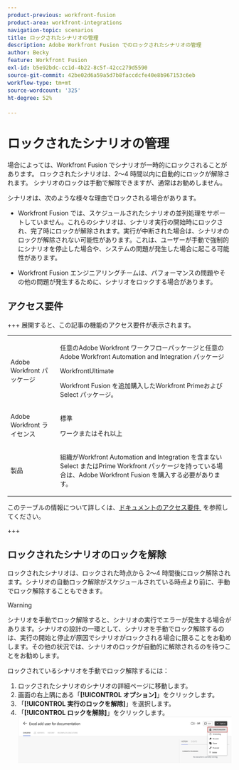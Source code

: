 ```yaml
---
product-previous: workfront-fusion
product-area: workfront-integrations
navigation-topic: scenarios
title: ロックされたシナリオの管理
description: Adobe Workfront Fusion でのロックされたシナリオの管理
author: Becky
feature: Workfront Fusion
exl-id: b5e92bdc-cc1d-4b22-8c5f-42cc279d5590
source-git-commit: 42be02d6a59a5d7b8faccdcfe40e8b967153c6eb
workflow-type: tm+mt
source-wordcount: '325'
ht-degree: 52%

---
```


# ロックされたシナリオの管理

場合によっては、Workfront Fusion でシナリオが一時的にロックされることがあります。 ロックされたシナリオは、2～4 時間以内に自動的にロックが解除されます。 シナリオのロックは手動で解除できますが、通常はお勧めしません。

シナリオは、次のような様々な理由でロックされる場合があります。

* Workfront Fusion では、スケジュールされたシナリオの並列処理をサポートしていません。これらのシナリオは、シナリオ実行の開始時にロックされ、完了時にロックが解除されます。実行が中断された場合は、シナリオのロックが解除されない可能性があります。これは、ユーザーが手動で強制的にシナリオを停止した場合や、システムの問題が発生した場合に起こる可能性があります。

* Workfront Fusion エンジニアリングチームは、パフォーマンスの問題やその他の問題が発生するために、シナリオをロックする場合があります。

## アクセス要件

+++ 展開すると、この記事の機能のアクセス要件が表示されます。

<table style="table-layout:auto">
 <col> 
 <col> 
 <tbody> 
  <tr> 
   <td role="rowheader">Adobe Workfront パッケージ</td> 
   <td> <p>任意のAdobe Workfront ワークフローパッケージと任意のAdobe Workfront Automation and Integration パッケージ</p><p>WorkfrontUltimate</p><p>Workfront Fusion を追加購入したWorkfront Primeおよび Select パッケージ。</p> </td> 
  </tr> 
  <tr data-mc-conditions=""> 
   <td role="rowheader">Adobe Workfront ライセンス</td> 
   <td> <p>標準</p><p>ワークまたはそれ以上</p> </td> 
  </tr> 
  <tr> 
   <td role="rowheader">製品</td> 
   <td>
   <p>組織がWorkfront Automation and Integration を含まない Select またはPrime Workfront パッケージを持っている場合は、Adobe Workfront Fusion を購入する必要があります。</li></ul>
   </td> 
  </tr>
 </tbody> 
</table>

このテーブルの情報について詳しくは、[&#x200B; ドキュメントのアクセス要件 &#x200B;](/help/workfront-fusion/references/licenses-and-roles/access-level-requirements-in-documentation.md) を参照してください。

+++

## ロックされたシナリオのロックを解除

ロックされたシナリオは、ロックされた時点から 2～4 時間後にロック解除されます。シナリオの自動ロック解除がスケジュールされている時点より前に、手動でロック解除することもできます。

>[!WARNING]
>
>シナリオを手動でロック解除すると、シナリオの実行でエラーが発生する場合があります。シナリオの設計の一環として、シナリオを手動でロック解除するのは、実行の開始と停止が原因でシナリオがロックされる場合に限ることをお勧めします。その他の状況では、シナリオのロックが自動的に解除されるのを待つことをお勧めします。


ロックされているシナリオを手動でロック解除するには：

1. ロックされたシナリオのシナリオの詳細ページに移動します。
1. 画面の右上隅にある「**[!UICONTROL オプション]**」をクリックします。
1. 「**[!UICONTROL 実行のロックを解除]**」を選択します。
1. 「**[!UICONTROL ロックを解除]**」をクリックします。
   ![&#x200B; シナリオのロックを解除 &#x200B;](assets/unlock-scenario.png)
